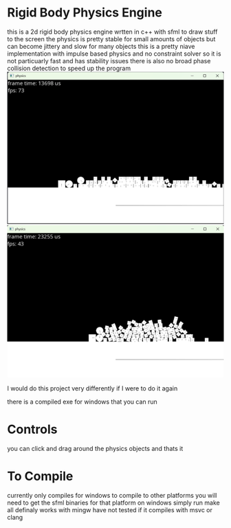# Rigid Body Physics Engine
this is a 2d rigid body physics engine wrtten in c++ with sfml to draw stuff to the screen
the physics is pretty stable for small amounts of objects but can become jittery and slow for many objects
this is a pretty niave implementation with impulse based physics and no constraint solver so it is not particuarly fast and has stability issues
there is also no broad phase collision detection to speed up the program
![image info](images/static.png)
![image info](images/falling.png)

I would do this project very differently if I were to do it again

there is a compiled exe for windows that you can run

# Controls
you can click and drag around the physics objects and thats it

# To Compile
currently only compiles for windows to compile to other platforms you will need to get the sfml binaries for that platform
on windows simply run
make all
definaly works with mingw have not tested if it compiles with msvc or clang
